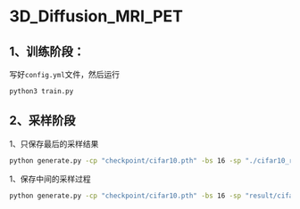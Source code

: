 # 3D_Diffusion_MRI_PET

## 1、训练阶段：

写好`config.yml`文件，然后运行

```
python3 train.py
```

## 2、采样阶段

1、只保存最后的采样结果

```bash
python generate.py -cp "checkpoint/cifar10.pth" -bs 16 -sp "./cifar10_result.png" --nrow 4 --result_only --weight=1.8

```

1、保存中间的采样过程

```bash
python generate.py -cp "checkpoint/cifar10.pth" -bs 16 -sp "result/cifar10_sampler.png" --weight=1.8
```

